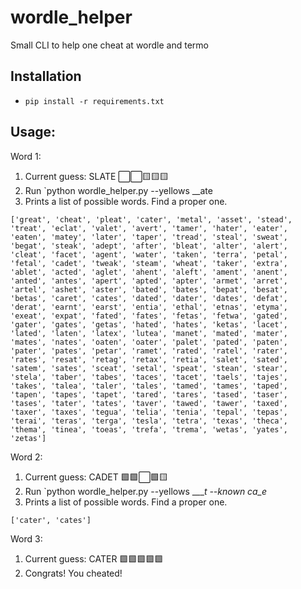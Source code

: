 # wordle_helper
Small CLI to help one cheat at wordle and termo

## Installation

* `pip install -r requirements.txt`

## Usage:

Word 1:

1. Current guess: SLATE ⬜⬜🟨🟨🟨
2. Run `python wordle_helper.py --yellows __ate
3. Prints a list of possible words. Find a proper one.

```
['great', 'cheat', 'pleat', 'cater', 'metal', 'asset', 'stead', 'treat', 'eclat', 'valet', 'avert', 'tamer', 'hater', 'eater', 'eaten', 'matey', 'later', 'taper', 'tread', 'steal', 'sweat', 'begat', 'steak', 'adept', 'after', 'bleat', 'alter', 'alert', 'cleat', 'facet', 'agent', 'water', 'taken', 'terra', 'petal', 'fetal', 'cadet', 'tweak', 'steam', 'wheat', 'taker', 'extra', 'ablet', 'acted', 'aglet', 'ahent', 'aleft', 'ament', 'anent', 'anted', 'antes', 'apert', 'apted', 'apter', 'armet', 'arret', 'artel', 'ashet', 'aster', 'bated', 'bates', 'bepat', 'besat', 'betas', 'caret', 'cates', 'dated', 'dater', 'dates', 'defat', 'derat', 'earnt', 'earst', 'entia', 'ethal', 'etnas', 'etyma', 'exeat', 'expat', 'fated', 'fates', 'fetas', 'fetwa', 'gated', 'gater', 'gates', 'getas', 'hated', 'hates', 'ketas', 'lacet', 'lated', 'laten', 'latex', 'lutea', 'manet', 'mated', 'mater', 'mates', 'nates', 'oaten', 'oater', 'palet', 'pated', 'paten', 'pater', 'pates', 'petar', 'ramet', 'rated', 'ratel', 'rater', 'rates', 'resat', 'retag', 'retax', 'retia', 'salet', 'sated', 'satem', 'sates', 'sceat', 'setal', 'speat', 'stean', 'stear', 'stela', 'taber', 'tabes', 'taces', 'tacet', 'taels', 'tajes', 'takes', 'talea', 'taler', 'tales', 'tamed', 'tames', 'taped', 'tapen', 'tapes', 'tapet', 'tared', 'tares', 'tased', 'taser', 'tases', 'tater', 'tates', 'taver', 'tawed', 'tawer', 'taxed', 'taxer', 'taxes', 'tegua', 'telia', 'tenia', 'tepal', 'tepas', 'terai', 'teras', 'terga', 'tesla', 'tetra', 'texas', 'theca', 'thema', 'tinea', 'toeas', 'trefa', 'trema', 'wetas', 'yates', 'zetas']
```

Word 2:

1. Current guess: CADET 🟩🟩⬜🟩🟨
2. Run `python wordle_helper.py --yellows ____t --known ca_e_
3. Prints a list of possible words. Find a proper one.

```
['cater', 'cates']
```

Word 3:

1. Current guess: CATER 🟩🟩🟩🟩🟩
2. Congrats! You cheated!

